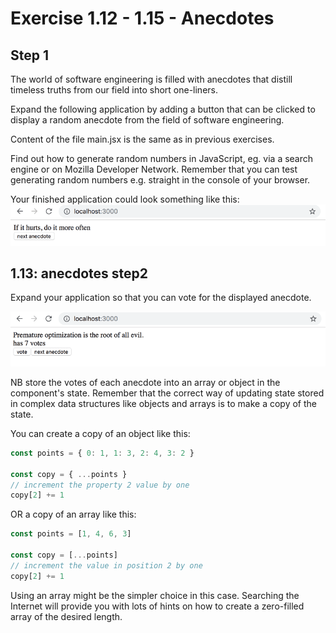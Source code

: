 # Exercise 1.12 - 1.15 - Anecdotes #

## Step 1 ##

The world of software engineering is filled with anecdotes that distill timeless truths from our field into short one-liners.

Expand the following application by adding a button that can be clicked to display a random anecdote from the field of software engineering.

Content of the file main.jsx is the same as in previous exercises.

Find out how to generate random numbers in JavaScript, eg. via a search engine or on Mozilla Developer Network. Remember that you can test generating random numbers e.g. straight in the console of your browser.

Your finished application could look something like this:
![application sample](./public/18a.png "Application sample")

## 1.13: anecdotes step2 ##

Expand your application so that you can vote for the displayed anecdote.

![anecdote app with votes button added](./public/19a.png)

NB store the votes of each anecdote into an array or object in the component's state. Remember that the correct way of updating state stored in complex data structures like objects and arrays is to make a copy of the state.

You can create a copy of an object like this:

```jsx
const points = { 0: 1, 1: 3, 2: 4, 3: 2 }

const copy = { ...points }
// increment the property 2 value by one
copy[2] += 1     
```

OR a copy of an array like this:

```jsx
const points = [1, 4, 6, 3]

const copy = [...points]
// increment the value in position 2 by one
copy[2] += 1     
``` 

Using an array might be the simpler choice in this case. Searching the Internet will provide you with lots of hints on how to create a zero-filled array of the desired length.
